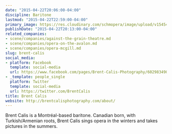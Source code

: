 ```yaml
---
date: "2015-04-22T20:06:00-04:00"
discipline: Baritone
lastmod: "2015-04-22T22:59:00-04:00"
primary_image: https://res.cloudinary.com/schmopera/image/upload/v1545409169/media/webhook-uploads/1429757919050/949ceee4-ac54-4721-bf90-ce14bdbbfd53.jpg.jpg
publishDate: "2015-04-22T20:13:00-04:00"
related_companies:
- scene/companies/against-the-grain-theatre.md
- scene/companies/opera-on-the-avalon.md
- scene/companies/opera-mcgill.md
slug: brent-calis
social_media:
- platform: Facebook
  template: social-media
  url: https://www.facebook.com/pages/Brent-Calis-Photography/60298349096?fref=ts
- _template: people_single
  platform: Twitter
  template: social-media
  url: https://twitter.com/BrentCalis
title: Brent Calis
website: http://brentcalisphotography.com/about/
---
```


Brent Calis is a Montréal-based baritone. Canadian born, with Turkish/Armenian roots, Brent Calis sings opera in the winters and takes pictures in the summers.
